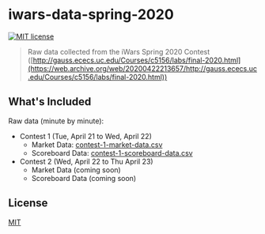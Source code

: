 # iwars-data-spring-2020

[![MIT license](https://img.shields.io/github/license/noahbass/iwars-data-spring-2020.svg)](https://opensource.org/licenses/MIT)

> Raw data collected from the iWars Spring 2020 Contest ([http://gauss.ececs.uc.edu/Courses/c5156/labs/final-2020.html](https://web.archive.org/web/20200422213657/http://gauss.ececs.uc.edu/Courses/c5156/labs/final-2020.html))

## What's Included

Raw data (minute by minute):

- Contest 1 (Tue, April 21 to Wed, April 22)
    - Market Data: [contest-1-market-data.csv](contest-1-market-data.csv)
    - Scoreboard Data: [contest-1-scoreboard-data.csv](contest-1-scoreboard-data.csv)
- Contest 2 (Wed, April 22 to Thu April 23)
    - Market Data (coming soon)
    - Scoreboard Data (coming soon)

## License

[MIT](LICENSE)
